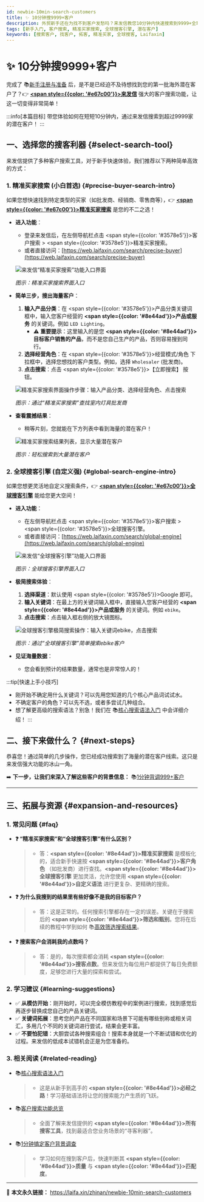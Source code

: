 ```yaml
---
id: newbie-10min-search-customers
title: ✨ 10分钟搜9999+客户
description: 外贸新手还在为找不到客户发愁吗？来发信教您10分钟内快速搜索到9999+全球潜在客户，轻松开启您的拓客之旅！
tags: [新手入门, 客户搜索, 精准买家搜索, 全球搜客引擎, 潜在客户]
keywords: [搜索客户, 找客户, 拓客, 精准买家, 全球搜客, Laifaxin]
---
```


# ✨ 10分钟搜9999+客户

完成了 📚[新手注册与准备](./quick-start) 后，是不是已经迫不及待想找到您的第一批海外潜在客户了？👉 [**<span style={{color: '#e67c00'}}>来发信</span>**](https://laifaxin.com) 强大的客户搜索功能，让这一切变得非常简单！

:::info[本篇目标]
带您体验如何在短短10分钟内，通过来发信搜索到超过9999家的潜在客户！
:::

## 一、选择您的搜客利器 {#select-search-tool}

来发信提供了多种客户搜索工具，对于新手快速体验，我们推荐以下两种简单高效的方式：

### 1. 精准买家搜索 (小白首选) {#precise-buyer-search-intro}

如果您想快速找到特定类型的买家（如批发商、经销商、零售商等），👉 [**<span style={{color: '#e67c00'}}>精准买家搜索</span>**](./precise-buyer-search) 是您的不二之选！

- **进入功能**：

  - 登录来发信后，在左侧导航栏点击 <span style={{color: '#3578e5'}}>客户搜索</span> > <span style={{color: '#3578e5'}}>精准买家搜索</span>。
  - 或者直接访问：[https://web.laifaxin.com/search/precise-buyer](https://web.laifaxin.com/search/precise-buyer)

  ![来发信“精准买家搜索”功能入口界面](https://cos.files.maozhishi.com/data/web/web-files/img/20240707222253.png)

  _图示：精准买家搜索界面入口_

- **简单三步，搜出海量客户**：

  1.  **输入产品分类**：在 <span style={{color: '#3578e5'}}>产品分类关键词</span> 框中，输入您客户经营的 **<span style={{color: '#8e44ad'}}>产品或服务</span>** 的关键词。例如 `LED Lighting`。
      - ⚠️ **重要提示**：这里输入的是您 **<span style={{color: '#8e44ad'}}>目标客户销售的产品</span>**，而不是您自己生产的产品，否则容易搜到同行。
  2.  **选择经营角色**：在 <span style={{color: '#3578e5'}}>经营模式/角色</span> 下拉框中，选择您想找的客户类型。例如，选择 `Wholesaler` (批发商)。
  3.  **点击搜索**：点击 <span style={{color: '#3578e5'}}>【立即搜索】</span> 按钮。

  ![精准买家搜索界面操作步骤：输入产品分类、选择经营角色、点击搜索](https://cos.files.maozhishi.com/data/web/web-files/img/20240707184432.png)

  _图示：通过“精准买家搜索”查找室内灯具批发商_

- **查看震撼结果**：

  - 稍等片刻，您就能在下方列表中看到海量的潜在客户！

  ![精准买家搜索结果列表，显示大量潜在客户](https://cos.files.maozhishi.com/data/web/web-files/img/20240707191543.png)

  _图示：轻松搜索到大量潜在客户_

### 2. 全球搜客引擎 (自定义强) {#global-search-engine-intro}

如果您想更灵活地自定义搜索条件，👉 [**<span style={{color: '#e67c00'}}>全球搜客引擎</span>**](./global-search-engine) 能给您更大空间！

- **进入功能**：

  - 在左侧导航栏点击 <span style={{color: '#3578e5'}}>客户搜索</span> > <span style={{color: '#3578e5'}}>全球搜客引擎</span>。
  - 或者直接访问：[https://web.laifaxin.com/search/global-engine](https://web.laifaxin.com/search/global-engine)

  ![来发信“全球搜客引擎”功能入口界面](https://cos.files.maozhishi.com/data/web/web-files/img/20240715134808.png)

  _图示：全球搜客引擎界面入口_

- **极简搜索体验**：

  1.  **选择渠道**：默认使用 <span style={{color: '#3578e5'}}>Google</span> 即可。
  2.  **输入关键词**：在最上方的关键词输入框中，直接输入您客户经营的 **<span style={{color: '#8e44ad'}}>产品或服务</span>** 的关键词。例如 `ebike`。
  3.  **点击搜索**：点击输入框右侧的放大镜图标。

  ![全球搜客引擎极简搜索操作：输入关键词ebike，点击搜索](https://cos.files.maozhishi.com/data/web/web-files/img/20240817000106.png)

  _图示：通过“全球搜客引擎”简单搜索ebike客户_

- **见证海量数据**：
  - 您会看到预计的结果数量，通常也是非常惊人的！

:::tip[快速上手小技巧]

- 刚开始不确定用什么关键词？可以先用您知道的几个核心产品词试试水。
- 不确定客户的角色？可以先不选，或者多尝试几种组合。
- 想了解更高级的搜索语法？别急！我们在 📚[核心搜索语法入门](./basic-grammar-section) 中会详细介绍！
  :::

## 二、接下来做什么？ {#next-steps}

恭喜您！通过简单的几步操作，您已经成功搜索到了海量的潜在客户线索。这只是来发信强大功能的冰山一角。

➡️ **下一步，让我们来深入了解这些客户的背景信息：** 📚[1分钟背调999+客户](./newbie-1min-background-check)

---

## 三、拓展与资源 {#expansion-and-resources}

### 1. 常见问题 {#faq}

- **❓ “精准买家搜索”和“全球搜客引擎”有什么区别？**

  > - 答：**<span style={{color: '#8e44ad'}}>精准买家搜索</span>** 是模板化的，适合新手快速按 **<span style={{color: '#8e44ad'}}>客户角色</span>** （如批发商）进行查找。**<span style={{color: '#8e44ad'}}>全球搜客引擎</span>** 更加灵活，允许您使用 **<span style={{color: '#8e44ad'}}>自定义语法</span>** 进行更复杂、更精确的搜索。

- **❓ 为什么我搜到的结果里有些好像不是我的目标客户？**

  > - 答：这是正常的。任何搜索引擎都存在一定的误差。关键在于搜索后的 **<span style={{color: '#8e44ad'}}>筛选和甄别</span>**。您将在后续的教程中学到如何 📚[高效筛选搜索结果](./filter-search-results)。

- **❓ 搜索客户会消耗我的点数吗？**
  > - 答：是的，每次搜索都会消耗 **<span style={{color: '#8e44ad'}}>搜客点数</span>**。但来发信为每位用户都提供了每日免费额度，足够您进行大量的探索和尝试。

### 2. 学习建议 {#learning-suggestions}

- ✅ **从模仿开始**：刚开始时，可以完全模仿教程中的案例进行搜索，找到感觉后再逐步替换成您自己的产品关键词。
- ✅ **关键词拓展**：思考您的产品在不同国家和场景下可能有哪些别称或相关词汇，多用几个不同的关键词进行尝试，结果会更丰富。
- ✅ **不要怕犯错**：大胆尝试各种搜索组合！搜索本身就是一个不断试错和优化的过程。来发信的低成本试错机会正是为您准备的。

### 3. 相关阅读 {#related-reading}

- 📚[核心搜索语法入门](./basic-grammar-section)
  > - 这是从新手到高手的 **<span style={{color: '#8e44ad'}}>必经之路</span>**！学习基础语法将让您的搜索能力产生质的飞跃。
- 📚[客户搜索功能总览](./customer-search)
  > - 全面了解来发信提供的 **<span style={{color: '#8e44ad'}}>所有搜客工具</span>**，找到最适合您业务场景的“寻客利器”。
- 📚[1分钟搞定客户背景调查](./newbie-1min-background-check)
  > - 学习如何在搜到客户后，快速判断其 **<span style={{color: '#8e44ad'}}>质量</span>** 与 **<span style={{color: '#8e44ad'}}>匹配度</span>**。

---

🔗 **本文永久链接：** https://laifa.xin/zhinan/newbie-10min-search-customers

